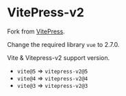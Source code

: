 # VitePress-v2

Fork from [VitePress](https://github.com/vuejs/vitepress).

Change the required library `vue` to 2.7.0.

Vite & Vitepress-v2 support version.

- `vite@5` => `vitepress-v2@5`
- `vite@4` => `vitepress-v2@4`
- `vite@3` => `vitepress-v2@3`

